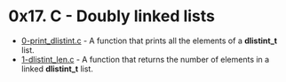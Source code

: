 # 0x17. C - Doubly linked lists

- [0-print_dlistint.c](https://github.com/CharlesMariga/alx-low_level_programming/blob/main/0x17-doubly_linked_lists/0-print_dlistint.c) - A function that prints all the elements of a **dlistint_t** list.
- [1-dlistint_len.c]() - A function that returns the number of elements in a linked **dlistint_t** list.
